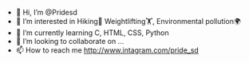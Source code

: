 - 👋 Hi, I’m @Pridesd
- 👀 I’m interested in Hiking🧗‍ Weightlifting🏋️‍, Environmental pollution🌍
- 🌱 I’m currently learning C, HTML, CSS, Python
- 💞️ I’m looking to collaborate on ...
- 📫 How to reach me http://www.intagram.com/pride_sd

<!---
Pridesd/Pridesd is a ✨ special ✨ repository because its `README.md` (this file) appears on your GitHub profile.
You can click the Preview link to take a look at your changes.
--->
